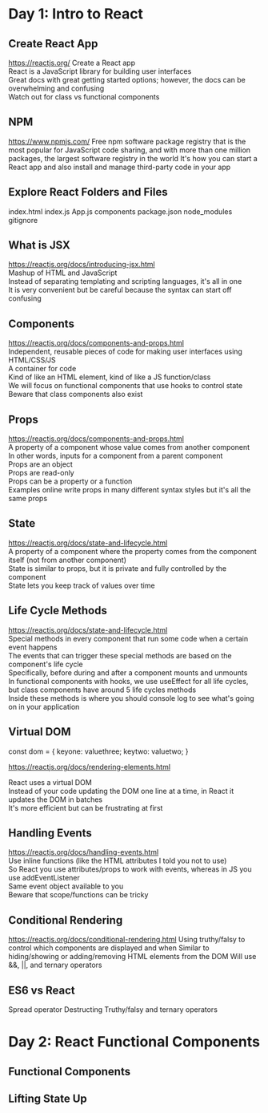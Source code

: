 <!-- JS Recap: https://developer.mozilla.org/en-US/docs/Web/JavaScript/A_re-introduction_to_JavaScript -->

# Day 1: Intro to React

## Create React App

https://reactjs.org/
Create a React app  
React is a JavaScript library for building user interfaces  
Great docs with great getting started options; however, the docs can be overwhelming and confusing  
Watch out for class vs functional components

## NPM

https://www.npmjs.com/
Free npm software package registry that is the most popular for JavaScript code sharing, and with more than one million packages, the largest software registry in the world
It's how you can start a React app and also install and manage third-party code in your app

## Explore React Folders and Files

index.html
index.js
App.js
components
package.json
node_modules
gitignore

## What is JSX

https://reactjs.org/docs/introducing-jsx.html  
Mashup of HTML and JavaScript  
Instead of separating templating and scripting languages, it's all in one  
It is very convenient but be careful because the syntax can start off confusing

## Components

https://reactjs.org/docs/components-and-props.html  
Independent, reusable pieces of code for making user interfaces using HTML/CSS/JS  
A container for code  
Kind of like an HTML element, kind of like a JS function/class  
We will focus on functional components that use hooks to control state  
Beware that class components also exist

## Props

https://reactjs.org/docs/components-and-props.html  
A property of a component whose value comes from another component  
In other words, inputs for a component from a parent component  
Props are an object  
Props are read-only  
Props can be a property or a function  
Examples online write props in many different syntax styles but it's all the same props

## State

https://reactjs.org/docs/state-and-lifecycle.html  
A property of a component where the property comes from the component itself (not from another component)  
State is similar to props, but it is private and fully controlled by the component  
State lets you keep track of values over time

## Life Cycle Methods

https://reactjs.org/docs/state-and-lifecycle.html  
Special methods in every component that run some code when a certain event happens  
The events that can trigger these special methods are based on the component's life cycle  
Specifically, before during and after a component mounts and unmounts  
In functional components with hooks, we use useEffect for all life cycles, but class components have around 5 life cycles methods  
Inside these methods is where you should console log to see what's going on in your application

## Virtual DOM

const dom = {
keyone: valuethree;
keytwo: valuetwo;
}

https://reactjs.org/docs/rendering-elements.html

React uses a virtual DOM  
Instead of your code updating the DOM one line at a time, in React it updates the DOM in batches  
It's more efficient but can be frustrating at first

## Handling Events

https://reactjs.org/docs/handling-events.html  
Use inline functions (like the HTML attributes I told you not to use)  
So React you use attributes/props to work with events, whereas in JS you use addEventListener  
Same event object available to you  
Beware that scope/functions can be tricky

## Conditional Rendering

https://reactjs.org/docs/conditional-rendering.html
Using truthy/falsy to control which components are displayed and when
Similar to hiding/showing or adding/removing HTML elements from the DOM
Will use &&, ||, and ternary operators

## ES6 vs React

Spread operator
Destructing
Truthy/falsy and ternary operators

# Day 2: React Functional Components

## Functional Components

## Lifting State Up
